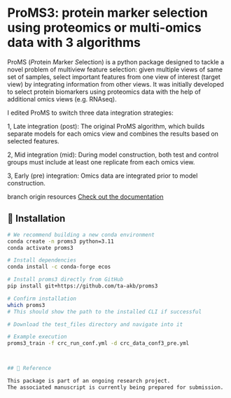 # ProMS3: protein marker selection using proteomics or multi-omics data with 3 algorithms

ProMS (*Pro*tein *M*arker *S*election) is a python package designed to tackle a novel problem of multiview
feature selection: given multiple views of same set of samples,
select important features from one view of interest (target view) by integrating
information from other views. It was initially developed to select protein
biomarkers using proteomics data with the help of additional omics views
(e.g. RNAseq).


I edited ProMS to switch three data integration strategies:

1, Late integration (post): The original ProMS algorithm, 
  which builds separate models for each omics view and combines the results based on selected features.

2, Mid integration (mid): During model construction,
  both test and control groups must include at least one replicate from each omics view.

3, Early (pre) integration: Omics data are integrated prior to model construction.


branch origin resources
[Check out the documentation](http://docs.zhang-lab.org/proms/)



## 📄 Installation

```bash
# We recommend building a new conda environment
conda create -n proms3 python=3.11
conda activate proms3

# Install dependencies
conda install -c conda-forge ecos

# Install proms3 directly from GitHub
pip install git+https://github.com/ta-akb/proms3

# Confirm installation
which proms3
# This should show the path to the installed CLI if successful

# Download the test_files directory and navigate into it

# Example execution
proms3_train -f crc_run_conf.yml -d crc_data_conf3_pre.yml



## 📄 Reference

This package is part of an ongoing research project.  
The associated manuscript is currently being prepared for submission.

